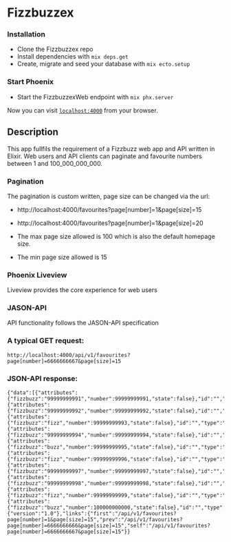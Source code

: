 # Fizzbuzzex

### Installation
  * Clone the Fizzbuzzex repo
  * Install dependencies with `mix deps.get`
  * Create, migrate and seed your database with `mix ecto.setup`
  
### Start Phoenix
  * Start the FizzbuzzexWeb endpoint with `mix phx.server`
  
Now you can visit [`localhost:4000`](http://localhost:4000) from your browser.

## Description

This app fullfils the requirement of a Fizzbuzz web app and API written in Elixir.
Web users and API clients can paginate and favourite numbers between 1 and 100_000_000_000.

### Pagination

The pagination is custom written, page size can be changed via the url:

  * http://localhost:4000/favourites?page[number]=1&page[size]=15

  * http://localhost:4000/favourites?page[number]=1&page[size]=20

  * The max page size allowed is 100 which is also the default homepage size.

  * The min page size allowed is 15

### Phoenix Liveview

Liveview provides the core experience for web users


### JASON-API

API functionality follows the JASON-API specification

### A typical GET request:

```
http://localhost:4000/api/v1/favourites?page[number]=6666666667&page[size]=15
```

### JSON-API response:

```
{"data":[{"attributes":{"fizzbuzz":"99999999991","number":99999999991,"state":false},"id":"","type":"favourite"},{"attributes":{"fizzbuzz":"99999999992","number":99999999992,"state":false},"id":"","type":"favourite"},{"attributes":{"fizzbuzz":"fizz","number":99999999993,"state":false},"id":"","type":"favourite"},{"attributes":{"fizzbuzz":"99999999994","number":99999999994,"state":false},"id":"","type":"favourite"},{"attributes":{"fizzbuzz":"buzz","number":99999999995,"state":false},"id":"","type":"favourite"},{"attributes":{"fizzbuzz":"fizz","number":99999999996,"state":false},"id":"","type":"favourite"},{"attributes":{"fizzbuzz":"99999999997","number":99999999997,"state":false},"id":"","type":"favourite"},{"attributes":{"fizzbuzz":"99999999998","number":99999999998,"state":false},"id":"","type":"favourite"},{"attributes":{"fizzbuzz":"fizz","number":99999999999,"state":false},"id":"","type":"favourite"},{"attributes":{"fizzbuzz":"buzz","number":100000000000,"state":false},"id":"","type":"favourite"}],"jsonapi":{"version":"1.0"},"links":{"first":"/api/v1/favourites?page[number]=1&page[size]=15","prev":"/api/v1/favourites?page[number]=6666666666&page[size]=15","self":"/api/v1/favourites?page[number]=6666666667&page[size]=15"}}
```

